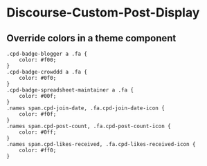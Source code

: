 # Discourse-Custom-Post-Display

## Override colors in a theme component

```
.cpd-badge-blogger a .fa {
    color: #f00;
}
.cpd-badge-crowddd a .fa {
    color: #0f0;
}
.cpd-badge-spreadsheet-maintainer a .fa {
    color: #00f;
}
.names span.cpd-join-date, .fa.cpd-join-date-icon {
    color: #f0f;
}
.names span.cpd-post-count, .fa.cpd-post-count-icon {
    color: #0ff;
}
.names span.cpd-likes-received, .fa.cpd-likes-received-icon {
    color: #ff0;
}
```
